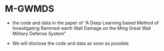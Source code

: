 # M-GWMDS
- the code and data in the paper of  “A Deep Learning based Method of Investigating Rammed-earth Wall Damage on the Ming Great Wall Military Defense System”

- We will disclose the code and data as soon as possible
